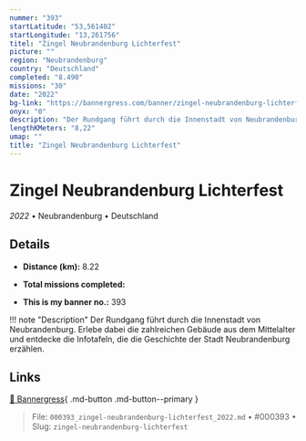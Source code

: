 ```yaml
---
nummer: "393"
startLatitude: "53,561402"
startLongitude: "13,261756"
titel: "Zingel Neubrandenburg Lichterfest"
picture: ""
region: "Neubrandenburg"
country: "Deutschland"
completed: "8.490"
missions: "30"
date: "2022"
bg-link: "https://bannergress.com/banner/zingel-neubrandenburg-lichterfest-b183"
onyx: "0"
description: "Der Rundgang führt durch die Innenstadt von Neubrandenburg. Erlebe dabei die zahlreichen Gebäude aus dem Mittelalter und entdecke die Infotafeln, die die Geschichte der Stadt Neubrandenburg erzählen."
lengthKMeters: "8,22"
umap: ""
title: "Zingel Neubrandenburg Lichterfest"
---
```

# Zingel Neubrandenburg Lichterfest

*2022* • Neubrandenburg • Deutschland



## Details
- **Distance (km):** 8.22

- **Total missions completed:** 
- **This is my banner no.:** 393


!!! note "Description"
    Der Rundgang führt durch die Innenstadt von Neubrandenburg. Erlebe dabei die zahlreichen Gebäude aus dem Mittelalter und entdecke die Infotafeln, die die Geschichte der Stadt Neubrandenburg erzählen.



## Links
[🔗 Bannergress](https://bannergress.com/banner/zingel-neubrandenburg-lichterfest-b183){ .md-button .md-button--primary }



> File: `000393_zingel-neubrandenburg-lichterfest_2022.md` • #000393 • Slug: `zingel-neubrandenburg-lichterfest`
